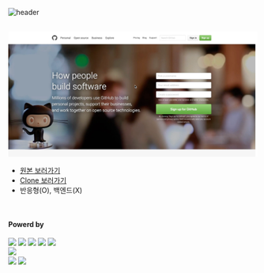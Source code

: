 ![header](https://capsule-render.vercel.app/api?type=waving&color=4078c0&height=180&section=header&text=github.com%20-%20Clone&fontSize=45&animation=fadeIn&fontAlignY=38&desc=FrontEnd16&descAlignY=55&descAlign=85)

&nbsp;&nbsp;&nbsp;&nbsp;
<img src="https://raw.githubusercontent.com/yonghun16/Github/main/github_front_page.png" width=800px />
	
<ul>
	<li>
		<a href="https://github.com/"> 원본 보러가기 </a>
	</li>
	<li>
		<a href="https://yonghun16.github.io/github.com/"> Clone 보러가기 </a>
	</li>
	<li>
		반응형(O), 백엔드(X)
	</li>
</ul>
</br>
<h4>Powerd by</h4>
<div>
	<a href="https://html.spec.whatwg.org/">
		<img src="https://img.shields.io/badge/HTML5-E34F26?style=flat&logo=HTML5&logoColor=white" /></a>
	<a href="https://www.w3.org/Style/CSS/">
		<img src="https://img.shields.io/badge/CSS3-1572B6?style=flat&logo=CSS3&logoColor=white" /></a>
	<a href="https://pugjs.org/">
		<img src="https://img.shields.io/badge/Pug-A86454?style=flat&logo=pug&logoColor=white" /></a>
	<a href="https://sass-lang.com/">
		<img src="https://img.shields.io/badge/SCSS-D75892?style=flat&logo=sass&logoColor=white" /></a>
	<a href="https://www.ecma-international.org/">
		<img src="https://img.shields.io/badge/JavaScript-F7DF1E?style=flat&logo=JavaScript&logoColor=white" /></a>
	<br>
	<a href="https://github.com/">
 		<img src="https://img.shields.io/badge/GitHub-181717?style=flat&logo=GitHub&logoColor=white" /></a>
 	<br>
	<a href="https://neovim.io/">
		<img src="https://img.shields.io/badge/Neovim-01B952?style=flat&logo=neovim&logoColor=white" /></a>
	<a href="https://code.visualstudio.com/">
		<img src="https://img.shields.io/badge/Visual%20Studio%20Code-007ACC?style=flat&logo=VisualStudioCode&logoColor=white" /></a>

</div>
